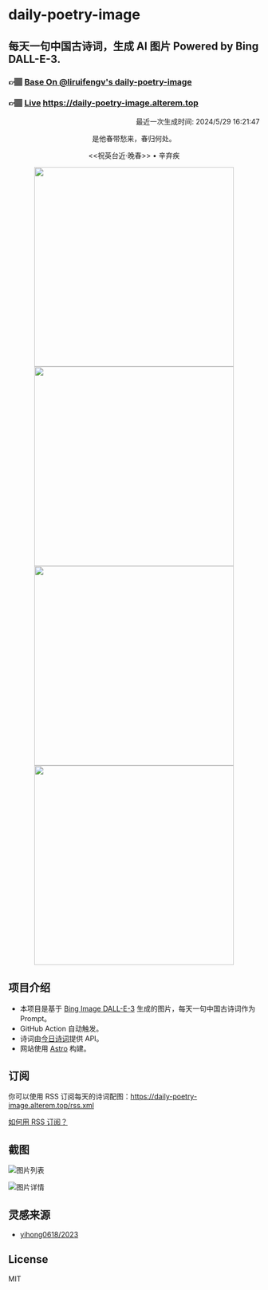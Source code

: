 
# daily-poetry-image

## 每天一句中国古诗词，生成 AI 图片 Powered by Bing DALL-E-3.

### 👉🏽 [Base On @liruifengv's daily-poetry-image](https://github.com/liruifengv/daily-poetry-image)

### 👉🏽 [Live](https://daily-poetry-image.alterem.top/) https://daily-poetry-image.alterem.top

<p align="right">
  最近一次生成时间: 2024/5/29 16:21:47
</p>
<p align="center">
是他春带愁来，春归何处。
</p>
<p align="center">
<<祝英台近·晚春>> • 辛弃疾
</p>
<p align="center">
<img src="https://tse2.mm.bing.net/th/id/OIG2.FmZYj2W8_1383v5_vUka" height="400" width="400" />
<img src="https://tse2.mm.bing.net/th/id/OIG2..JfRupku65YZCJIqpsMX" height="400" width="400" />
<img src="https://tse3.mm.bing.net/th/id/OIG2.JsIzHj.3scv_Y9xz1XZj" height="400" width="400" />
<img src="https://tse3.mm.bing.net/th/id/OIG2.q4xyw.qsyzN3tHKqXBNb" height="400" width="400" />
</p>

## 项目介绍

-   本项目是基于 [Bing Image DALL-E-3](https://www.bing.com/images/create) 生成的图片，每天一句中国古诗词作为 Prompt。
-   GitHub Action 自动触发。
-   诗词由[今日诗词](https://www.jinrishici.com/)提供 API。
-   网站使用 [Astro](https://astro.build) 构建。

## 订阅

你可以使用 RSS 订阅每天的诗词配图：https://daily-poetry-image.alterem.top/rss.xml

[如何用 RSS 订阅？](https://zhuanlan.zhihu.com/p/55026716)

## 截图

![图片列表](./screenshots/Snipaste_2023-12-28_21-00-26.png)

![图片详情](./screenshots/Snipaste_2023-12-28_21-00-53.png)

## 灵感来源

-   [yihong0618/2023](https://github.com/yihong0618/2023)

## License

MIT
